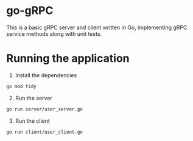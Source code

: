 # go-gRPC
This is a basic gRPC server and client written in Go, implementing gRPC service methods along with unit tests.

# Running the application

1. Install the dependencies

```bash
go mod tidy
```

2. Run the server

```bash
go run server/user_server.go
```

3. Run the client

```bash
go run client/user_client.go
```

